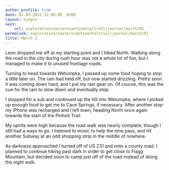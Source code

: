 ```yaml
---
author_profile: true
date: 01-03-2012 12:00:00 -0500
layout: single
next:
    url: exploration/easterncontinentaltrail/journal/march/02
permalink: exploration/easterncontinentaltrail/journal/march/01
title: March 1
---
```

Leon dropped me off at my starting point and I hiked North. Walking along the road in the city during rush hour was not a whole lot of fun, but I managed to make it to unused frontage roads.

Turning to head towards Wetumpka, I passed up some food hoping to stop a little later on. The rain had held off, but now started drizzling. Pretty soon it was coming down hard, and I put my rain gear on. Of course, this was the cue for the rain to slow down and eventually stop.

I stopped for a sub and continued up the hill into Wetumpka, where I picked up enough food to get me to Cave Springs, if necessary. After another stop my iPhone was recharged and I left town, heading North once again towards the start of the Pinhoti Trail.

My spirits were high because the road walk was nearly complete, though I still had a ways to go. I listened to music to help the time pass, and hit another Subway at an odd shopping strip in the middle of nowhere.

As darkness approached I turned off of US 231 and onto a county road. I planned to continue hiking past dark in order to get close to Flagg Mountain, but decided soon to camp just off of the road instead of doing the night walk.